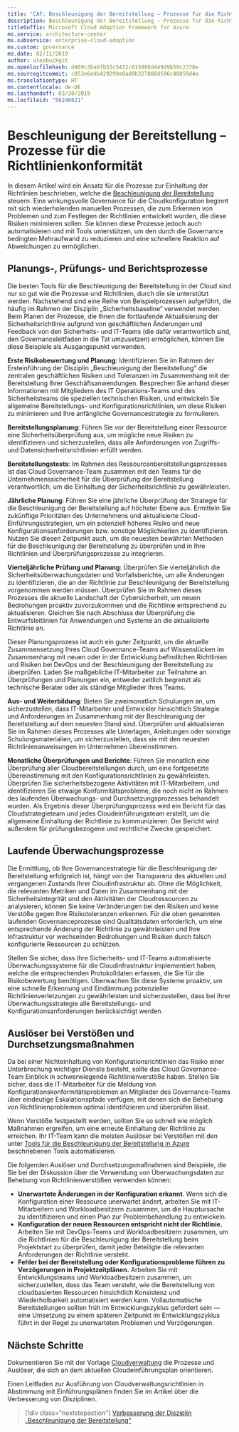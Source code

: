 ```yaml
---
title: 'CAF: Beschleunigung der Bereitstellung – Prozesse für die Richtlinienkonformität'
description: Beschleunigung der Bereitstellung – Prozesse für die Richtlinienkonformität
titleSuffix: Microsoft Cloud Adoption Framework for Azure
ms.service: architecture-center
ms.subservice: enterprise-cloud-adoption
ms.custom: governance
ms.date: 02/11/2019
author: alexbuckgit
ms.openlocfilehash: d469c3ba6fb53c5412c615886d449d9b59c2378e
ms.sourcegitcommit: c053e6edb429299a0ad9b327888d596c48859d4a
ms.translationtype: HT
ms.contentlocale: de-DE
ms.lasthandoff: 03/20/2019
ms.locfileid: "58246621"
---
```

# <a name="deployment-acceleration-policy-compliance-processes"></a>Beschleunigung der Bereitstellung – Prozesse für die Richtlinienkonformität

In diesem Artikel wird ein Ansatz für die Prozesse zur Einhaltung der Richtlinien beschrieben, welche die [Beschleunigung der Bereitstellung](./overview.md) steuern. Eine wirkungsvolle Governance für die Cloudkonfiguration beginnt mit sich wiederholenden manuellen Prozessen, die zum Erkennen von Problemen und zum Festlegen der Richtlinien entwickelt wurden, die diese Risiken minimieren sollen. Sie können diese Prozesse jedoch auch automatisieren und mit Tools unterstützen, um den durch die Governance bedingten Mehraufwand zu reduzieren und eine schnellere Reaktion auf Abweichungen zu ermöglichen.

## <a name="planning-review-and-reporting-processes"></a>Planungs-, Prüfungs- und Berichtsprozesse

Die besten Tools für die Beschleunigung der Bereitstellung in der Cloud sind nur so gut wie die Prozesse und Richtlinien, durch die sie unterstützt werden. Nachstehend sind eine Reihe von Beispielprozessen aufgeführt, die häufig im Rahmen der Disziplin „Sicherheitsbaseline“ verwendet werden. Beim Planen der Prozesse, die Ihnen die fortlaufende Aktualisierung der Sicherheitsrichtlinie aufgrund von geschäftlichen Änderungen und Feedback von den Sicherheits- und IT-Teams (die dafür verantwortlich sind, den Governanceleitfaden in die Tat umzusetzen) ermöglichen, können Sie diese Beispiele als Ausgangspunkt verwenden.

**Erste Risikobewertung und Planung**: Identifizieren Sie im Rahmen der Ersteinführung der Disziplin „Beschleunigung der Bereitstellung“ die zentralen geschäftlichen Risiken und Toleranzen im Zusammenhang mit der Bereitstellung Ihrer Geschäftsanwendungen. Besprechen Sie anhand dieser Informationen mit Mitgliedern des IT Operations-Teams und des Sicherheitsteams die speziellen technischen Risiken, und entwickeln Sie allgemeine Bereitstellungs- und Konfigurationsrichtlinien, um diese Risiken zu minimieren und Ihre anfängliche Governancestrategie zu formulieren.

**Bereitstellungsplanung**: Führen Sie vor der Bereitstellung einer Ressource eine Sicherheitsüberprüfung aus, um mögliche neue Risiken zu identifizieren und sicherzustellen, dass alle Anforderungen von Zugriffs- und Datensicherheitsrichtlinien erfüllt werden.

**Bereitstellungstests**: Im Rahmen des Ressourcenbereitstellungsprozesses ist das Cloud Governance-Team zusammen mit den Teams für die Unternehmenssicherheit für die Überprüfung der Bereitstellung verantwortlich, um die Einhaltung der Sicherheitsrichtlinie zu gewährleisten.

**Jährliche Planung**: Führen Sie eine jährliche Überprüfung der Strategie für die Beschleunigung der Bereitstellung auf höchster Ebene aus. Ermitteln Sie zukünftige Prioritäten des Unternehmens und aktualisierte Cloud-Einführungsstrategien, um ein potenziell höheres Risiko und neue Konfigurationsanforderungen bzw. sonstige Möglichkeiten zu identifizieren. Nutzen Sie diesen Zeitpunkt auch, um die neuesten bewährten Methoden für die Beschleunigung der Bereitstellung zu überprüfen und in Ihre Richtlinien und Überprüfungsprozesse zu integrieren.

**Vierteljährliche Prüfung und Planung**: Überprüfen Sie vierteljährlich die Sicherheitsüberwachungsdaten und Vorfallsberichte, um alle Änderungen zu identifizieren, die an der Richtlinie zur Beschleunigung der Bereitstellung vorgenommen werden müssen. Überprüfen Sie im Rahmen dieses Prozesses die aktuelle Landschaft der Cybersicherheit, um neuen Bedrohungen proaktiv zuvorzukommen und die Richtlinie entsprechend zu aktualisieren. Gleichen Sie nach Abschluss der Überprüfung die Entwurfsleitlinien für Anwendungen und Systeme an die aktualisierte Richtlinie an.

Dieser Planungsprozess ist auch ein guter Zeitpunkt, um die aktuelle Zusammensetzung Ihres Cloud Governance-Teams auf Wissenslücken im Zusammenhang mit neuen oder in der Entwicklung befindlichen Richtlinien und Risiken bei DevOps und der Beschleunigung der Bereitstellung zu überprüfen. Laden Sie maßgebliche IT-Mitarbeiter zur Teilnahme an Überprüfungen und Planungen ein, entweder zeitlich begrenzt als technische Berater oder als ständige Mitglieder Ihres Teams.

**Aus- und Weiterbildung**: Bieten Sie zweimonatlich Schulungen an, um sicherzustellen, dass IT-Mitarbeiter und Entwickler hinsichtlich Strategie und Anforderungen im Zusammenhang mit der Beschleunigung der Bereitstellung auf dem neuesten Stand sind. Überprüfen und aktualisieren Sie im Rahmen dieses Prozesses alle Unterlagen, Anleitungen oder sonstige Schulungsmaterialien, um sicherzustellen, dass sie mit den neuesten Richtlinienanweisungen im Unternehmen übereinstimmen.

**Monatliche Überprüfungen und Berichte**: Führen Sie monatlich eine Überprüfung aller Cloudbereitstellungen durch, um eine fortgesetzte Übereinstimmung mit den Konfigurationsrichtlinien zu gewährleisten. Überprüfen Sie sicherheitsbezogene Aktivitäten mit IT-Mitarbeitern, und identifizieren Sie etwaige Konformitätsprobleme, die noch nicht im Rahmen des laufenden Überwachungs- und Durchsetzungsprozesses behandelt wurden. Als Ergebnis dieser Überprüfungsprozess wird ein Bericht für das Cloudstrategieteam und jedes Cloudeinführungsteam erstellt, um die allgemeine Einhaltung der Richtlinie zu kommunizieren. Der Bericht wird außerdem für prüfungsbezogene und rechtliche Zwecke gespeichert.

## <a name="ongoing-monitoring-processes"></a>Laufende Überwachungsprozesse

Die Ermittlung, ob Ihre Governancestrategie für die Beschleunigung der Bereitstellung erfolgreich ist, hängt von der Transparenz des aktuellen und vergangenen Zustands Ihrer Cloudinfrastruktur ab. Ohne die Möglichkeit, die relevanten Metriken und Daten im Zusammenhang mit der Sicherheitsintegrität und den Aktivitäten der Cloudressourcen zu analysieren, können Sie keine Veränderungen bei den Risiken und keine Verstöße gegen Ihre Risikotoleranzen erkennen. Für die oben genannten laufenden Governanceprozesse sind Qualitätsdaten erforderlich, um eine entsprechende Änderung der Richtlinie zu gewährleisten und Ihre Infrastruktur vor wechselnden Bedrohungen und Risiken durch falsch konfigurierte Ressourcen zu schützen.

Stellen Sie sicher, dass Ihre Sicherheits- und IT-Teams automatisierte Überwachungssysteme für die Cloudinfrastruktur implementiert haben, welche die entsprechenden Protokolldaten erfassen, die Sie für die Risikobewertung benötigen. Überwachen Sie diese Systeme proaktiv, um eine schnelle Erkennung und Eindämmung potenzieller Richtlinienverletzungen zu gewährleisten und sicherzustellen, dass bei Ihrer Überwachungsstrategie alle Bereitstellungs- und Konfigurationsanforderungen berücksichtigt werden.

## <a name="violation-triggers-and-enforcement-actions"></a>Auslöser bei Verstößen und Durchsetzungsmaßnahmen

Da bei einer Nichteinhaltung von Konfigurationsrichtlinien das Risiko einer Unterbrechung wichtiger Dienste besteht, sollte das Cloud Governance-Team Einblick in schwerwiegende Richtlinienverstöße haben. Stellen Sie sicher, dass die IT-Mitarbeiter für die Meldung von Konfigurationskonformitätsproblemen an Mitglieder des Governance-Teams über eindeutige Eskalationspfade verfügen, mit denen sich die Behebung von Richtlinienproblemen optimal identifizieren und überprüfen lässt.  

Wenn Verstöße festgestellt werden, sollten Sie so schnell wie möglich Maßnahmen ergreifen, um eine erneute Einhaltung der Richtlinie zu erreichen. Ihr IT-Team kann die meisten Auslöser bei Verstößen mit den unter [Tools für die Beschleunigung der Bereitstellung in Azure](toolchain.md) beschriebenen Tools automatisieren.

Die folgenden Auslöser und Durchsetzungsmaßnahmen sind Beispiele, die Sie bei der Diskussion über die Verwendung von Überwachungsdaten zur Behebung von Richtlinienverstößen verwenden können:

- **Unerwartete Änderungen in der Konfiguration erkannt**. Wenn sich die Konfiguration einer Ressource unerwartet ändert, arbeiten Sie mit IT-Mitarbeitern und Workloadbesitzern zusammen, um die Hauptursache zu identifizieren und einen Plan zur Problembehandlung zu entwickeln.
- **Konfiguration der neuen Ressourcen entspricht nicht der Richtlinie.** Arbeiten Sie mit DevOps-Teams und Workloadbesitzern zusammen, um die Richtlinien für die Beschleunigung der Bereitstellung beim Projektstart zu überprüfen, damit jeder Beteiligte die relevanten Anforderungen der Richtlinie versteht.
- **Fehler bei der Bereitstellung oder Konfigurationsprobleme führen zu Verzögerungen in Projektzeitplänen.** Arbeiten Sie mit Entwicklungsteams und Workloadbesitzern zusammen, um sicherzustellen, dass das Team versteht, wie die Bereitstellung von cloudbasierten Ressourcen hinsichtlich Konsistenz und Wiederholbarkeit automatisiert werden kann. Vollautomatische Bereitstellungen sollten früh im Entwicklungszyklus gefordert sein &mdash; eine Umsetzung zu einem späteren Zeitpunkt im Entwicklungszyklus führt in der Regel zu unerwarteten Problemen und Verzögerungen.

## <a name="next-steps"></a>Nächste Schritte

Dokumentieren Sie mit der Vorlage [Cloudverwaltung](./template.md) die Prozesse und Auslöser, die sich an dem aktuellen Cloudeinführungsplan orientieren.

Einen Leitfaden zur Ausführung von Cloudverwaltungsrichtlinien in Abstimmung mit Einführungsplänen finden Sie im Artikel über die Verbesserung von Disziplinen.

> [!div class="nextstepaction"]
> [Verbesserung der Disziplin „Beschleunigung der Bereitstellung“](./discipline-improvement.md)
